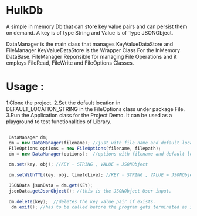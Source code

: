 # HulkDb
A simple in memory Db that can store key value pairs and can persist them on demand.
A key is of type String and Value is of Type JSONObject.

DataManager  is the main class that manages KeyValueDataStore and FileManager
KeyValueDataStore is the Wrapper Class For the InMemory DataBase.
FileManager Reponsible for managing File Operations and it employs FileRead, FileWrite and FileOptions Classes.

# Usage :
1.Clone the project.
2.Set the default location in DEFAULT_LOCATION_STRING in the FileOptions class under package File.
3.Run the Application class for the Project Demo. It can be used as a playground to test functionalities of Library.

```java

 DataManager dm;
 dm = new DataManager(filename); //just with file name and default location or
 FileOptions options = new FileOptions(filename, filepath);
 dm = new DataManager(options);  //options with filename and default location. Can add new details later if needed.

 dm.set(key, obj); //KEY - STRING , VALUE = JSONObject

 dm.setWithTTL(key, obj, timetoLive); //KEY - STRING , VALUE = JSONObject , TimeToLive in Seconds.

 JSONData jsonData = dm.get(KEY);
 jsonData.getJsonObject(); //this is the JSONObject User input.

 dm.delete(key);  //deletes the key value pair if exists.
  dm.exit(); //has to be called before the program gets terminated as it persists to the file.

```
